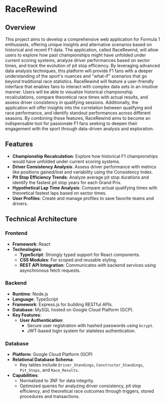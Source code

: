 # RaceRewind

## Overview
This project aims to develop a comprehensive web application for Formula 1 enthusiasts, offering unique insights and alternative scenarios based on historical and recent F1 data. The application, called RaceRewind, will allow users to explore how past championships might have unfolded under current scoring systems, analyze driver performances based on sector times, and track the evolution of pit stop efficiency. By leveraging advanced data analysis techniques, this platform will provide F1 fans with a deeper understanding of the sport's nuances and "what-if" scenarios that go beyond traditional race statistics. RaceRewind will feature a user-friendly interface that enables fans to interact with complex data sets in an intuitive manner. Users will be able to visualize historical championship recalculations, compare theoretical race times with actual results, and assess driver consistency in qualifying sessions. Additionally, the application will offer insights into the correlation between qualifying and race performance, and identify standout performances across different seasons. By combining these features, RaceRewind aims to become an indispensable tool for passionate F1 fans seeking to deepen their engagement with the sport through data-driven analysis and exploration.

## Features
- **Championship Recalculation**: Explore how historical F1 championships would have unfolded under current scoring systems.
- **Driver Consistency Analysis**: Assess driver performance with metrics like positions gained/lost and variability using the Consistency Index.
- **Pit Stop Efficiency Trends**: Analyze average pit stop durations and identify the fastest pit stop years for each Grand Prix.
- **Hypothetical Lap Time Analysis**: Compare actual qualifying times with theoretical fastest laps based on sector times.
- **User Profiles**: Create and manage profiles to save favorite teams and drivers.

## Technical Architecture

### **Frontend**
- **Framework**: React
- **Technologies**:
  - **TypeScript**: Strongly typed support for React components.
  - **CSS Modules**: For scoped and reusable styling.
  - **REST API Integration**: Communicates with backend services using asynchronous fetch requests.

### **Backend**
- **Runtime**: Node.js  
- **Language**: TypeScript  
- **Framework**: Express.js for building RESTful APIs.  
- **Database**: MySQL hosted on Google Cloud Platform (GCP).  
- **Key Features**:
  - **User Authentication**:
    - Secure user registration with hashed passwords using `bcrypt`.
    - JWT-based login system for stateless authentication.

### **Database**
- **Platform**: Google Cloud Platform (GCP)
- **Relational Database Schema**:
  - Key tables include `Driver_Standings`, `Constructor_Standings`, `Pit_Stops`, and `Race_Results`.
- **Capabilities**:
  - Normalized to 3NF for data integrity.
  - Optimized queries for analyzing driver consistency, pit stop efficiency, and theoretical race outcomes through triggers, stored procedures and transactions.



